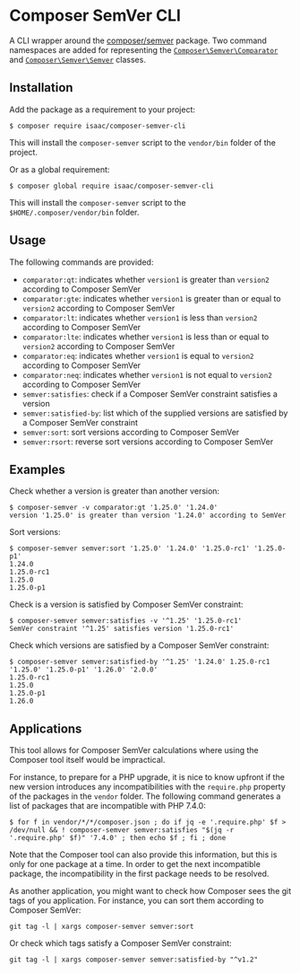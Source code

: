 Composer SemVer CLI
===================

A CLI wrapper around the [composer/semver](https://github.com/composer/semver) package.
Two command namespaces are added for representing the [`Composer\Semver\Comparator`](https://github.com/composer/semver#comparator) and [`Composer\Semver\Semver`](https://github.com/composer/semver#semver) classes.

Installation
------------

Add the package as a requirement to your project:

    $ composer require isaac/composer-semver-cli

This will install the `composer-semver` script to the `vendor/bin` folder of the project.

Or as a global requirement:

    $ composer global require isaac/composer-semver-cli

This will install the `composer-semver` script to the `$HOME/.composer/vendor/bin` folder.

Usage
-----

The following commands are provided:

* `comparator:qt`: indicates whether `version1` is greater than `version2` according to Composer SemVer
* `comparator:gte`: indicates whether `version1` is greater than or equal to `version2` according to Composer SemVer
* `comparator:lt`: indicates whether `version1` is less than `version2` according to Composer SemVer
* `comparator:lte`: indicates whether `version1` is less than or equal to `version2` according to Composer SemVer
* `comparator:eq`:  indicates whether `version1` is equal to `version2` according to Composer SemVer
* `comparator:neq`:  indicates whether `version1` is not equal to `version2` according to Composer SemVer
* `semver:satisfies`: check if a Composer SemVer constraint satisfies a version
* `semver:satisfied-by`: list which of the supplied versions are satisfied by a Composer SemVer constraint
* `semver:sort`: sort versions according to Composer SemVer
* `semver:rsort`: reverse sort versions according to Composer SemVer

Examples
--------

Check whether a version is greater than another version:

    $ composer-semver -v comparator:gt '1.25.0' '1.24.0'
    version '1.25.0' is greater than version '1.24.0' according to SemVer

Sort versions:

    $ composer-semver semver:sort '1.25.0' '1.24.0' '1.25.0-rc1' '1.25.0-p1'
    1.24.0
    1.25.0-rc1
    1.25.0
    1.25.0-p1

Check is a version is satisfied by Composer SemVer constraint:

    $ composer-semver semver:satisfies -v '^1.25' '1.25.0-rc1'
    SemVer constraint '^1.25' satisfies version '1.25.0-rc1'

Check which versions are satisfied by a Composer SemVer constraint:

    $ composer-semver semver:satisfied-by '^1.25' '1.24.0' 1.25.0-rc1 '1.25.0' '1.25.0-p1' '1.26.0' '2.0.0'
    1.25.0-rc1
    1.25.0
    1.25.0-p1
    1.26.0

Applications
------------

This tool allows for Composer SemVer calculations where using the Composer tool itself would be impractical.

For instance, to prepare for a PHP upgrade, it is nice to know upfront if the new version introduces any incompatibilities with the `require.php` property of the packages in the `vendor` folder. The following command generates a list of packages that are incompatible with PHP 7.4.0:

    $ for f in vendor/*/*/composer.json ; do if jq -e '.require.php' $f > /dev/null && ! composer-semver semver:satisfies "$(jq -r '.require.php' $f)" '7.4.0' ; then echo $f ; fi ; done

Note that the Composer tool can also provide this information, but this is only for one package at a time. In order to get the next incompatible package, the incompatibility in the first package needs to be resolved.


As another application, you might want to check how Composer sees the git tags of you application. For instance, you can sort them according to Composer SemVer:

    git tag -l | xargs composer-semver semver:sort

Or check which tags satisfy a Composer SemVer constraint:

    git tag -l | xargs composer-semver semver:satisfied-by "^v1.2"
